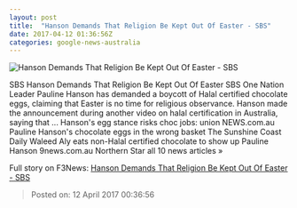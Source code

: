 ```yaml
---
layout: post
title:  "Hanson Demands That Religion Be Kept Out Of Easter - SBS"
date: 2017-04-12 01:36:56Z
categories: google-news-australia
---
```


![Hanson Demands That Religion Be Kept Out Of Easter - SBS](http://www.sbs.com.au/comedy/sites/sbs.com.au.comedy/files/styles/full/public/hanson.png?itok=11wMhbPO)

SBS Hanson Demands That Religion Be Kept Out Of Easter SBS One Nation Leader Pauline Hanson has demanded a boycott of Halal certified chocolate eggs, claiming that Easter is no time for religious observance. Hanson made the announcement during another video on halal certification in Australia, saying that ... Hanson's egg stance risks choc jobs: union NEWS.com.au Pauline Hanson's chocolate eggs in the wrong basket The Sunshine Coast Daily Waleed Aly eats non-Halal certified chocolate to show up Pauline Hanson 9news.com.au Northern Star all 10 news articles »


Full story on F3News: [Hanson Demands That Religion Be Kept Out Of Easter - SBS](http://www.f3nws.com/n/FuxSrB)

> Posted on: 12 April 2017 00:36:56
